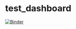 # test_dashboard

[![Binder](https://mybinder.org/badge_logo.svg)](https://mybinder.org/v2/gh/rmg55/test_dashboard/master)
